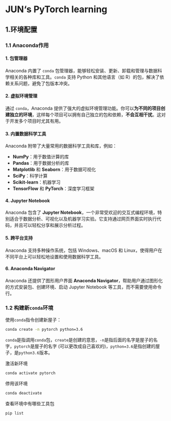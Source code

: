 # JUN‘s PyTorch learning

## 1.环境配置

### 1.1 Anaconda作用

#### 1. **包管理器**

Anaconda 内置了 `conda` 包管理器，能够轻松安装、更新、卸载和管理与数据科学相关的各种库和工具。`conda` 支持 Python 和其他语言（如 R）的包，解决了依赖关系问题，避免了包版本冲突。

#### 2. **虚拟环境管理**

通过 `conda`，Anaconda 提供了强大的虚拟环境管理功能。你可以**为不同的项目创建独立的环境**，这样每个项目可以拥有自己独立的包和依赖，**不会互相干扰**。这对于开发多个项目时尤其有用。

#### 3. **内置数据科学工具**

Anaconda 附带了大量常用的数据科学工具和库，例如：

- **NumPy**：用于数值计算的库
- **Pandas**：用于数据分析的库
- **Matplotlib** 和 **Seaborn**：用于数据可视化
- **SciPy**：科学计算
- **Scikit-learn**：机器学习
- **TensorFlow** 和 **PyTorch**：深度学习框架

#### 4. **Jupyter Notebook**

Anaconda 包含了 **Jupyter Notebook**，一个非常受欢迎的交互式编程环境，特别适合于数据分析、可视化以及机器学习实验。它支持通过网页界面实时执行代码，并且可以轻松分享和展示分析过程。

#### 5. **跨平台支持**

Anaconda 支持多种操作系统，包括 Windows、macOS 和 Linux，使得用户在不同平台上可以轻松地设置和使用数据科学工具。

#### 6. **Anaconda Navigator**

Anaconda 还提供了图形用户界面 **Anaconda Navigator**，帮助用户通过图形化的方式安装包、创建环境、启动 Jupyter Notebook 等工具，而不需要使用命令行。

### 1.2 构建新`conda`环境

使用`conda`指令创建新屋子：

```bash
conda create -n pytorch python=3.6
```

`conda`是指调用`conda`包，`create`是创建的意思，`-n`是指后面的名字是屋子的名字，`pytorch`是屋子的名字 (可以更改成自己喜欢的)，`python=3.6`是指创建的屋子，是`python3.6`版本。

激活新环境

```bash
conda activate pytorch
```

停用该环境

```bash
conda deactivate
```

查看环境中有哪些工具包

```bash
pip list
```

